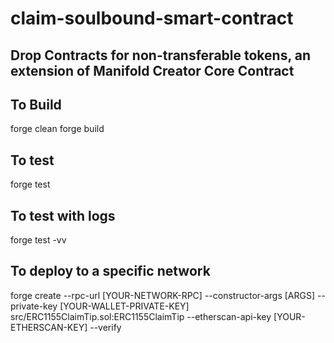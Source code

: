 # claim-soulbound-smart-contract

## Drop Contracts for non-transferable tokens, an extension of Manifold Creator Core Contract

## To Build
forge clean
forge build

## To test
forge test
## To test with logs
forge test -vv

## To deploy to a specific network 
forge create --rpc-url [YOUR-NETWORK-RPC] --constructor-args [ARGS] --private-key [YOUR-WALLET-PRIVATE-KEY] src/ERC1155ClaimTip.sol:ERC1155ClaimTip --etherscan-api-key [YOUR-ETHERSCAN-KEY] --verify